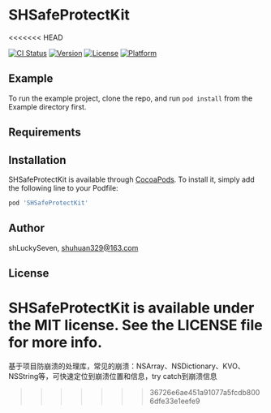 # SHSafeProtectKit
<<<<<<< HEAD

[![CI Status](https://img.shields.io/travis/shLuckySeven/SHSafeProtectKit.svg?style=flat)](https://travis-ci.org/shLuckySeven/SHSafeProtectKit)
[![Version](https://img.shields.io/cocoapods/v/SHSafeProtectKit.svg?style=flat)](https://cocoapods.org/pods/SHSafeProtectKit)
[![License](https://img.shields.io/cocoapods/l/SHSafeProtectKit.svg?style=flat)](https://cocoapods.org/pods/SHSafeProtectKit)
[![Platform](https://img.shields.io/cocoapods/p/SHSafeProtectKit.svg?style=flat)](https://cocoapods.org/pods/SHSafeProtectKit)

## Example

To run the example project, clone the repo, and run `pod install` from the Example directory first.

## Requirements

## Installation

SHSafeProtectKit is available through [CocoaPods](https://cocoapods.org). To install
it, simply add the following line to your Podfile:

```ruby
pod 'SHSafeProtectKit'
```

## Author

shLuckySeven, shuhuan329@163.com

## License

SHSafeProtectKit is available under the MIT license. See the LICENSE file for more info.
=======
基于项目防崩溃的处理库，常见的崩溃：NSArray、NSDictionary、KVO、NSString等，可快速定位到崩溃位置和信息，try catch到崩溃信息
>>>>>>> 36726e6ae451a91077a5fcdb8006dfe33e1eefe9
